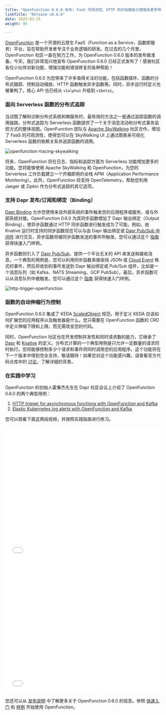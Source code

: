 ```yaml
---
title: "OpenFunction 0.6.0 发布: FaaS 可观测性、HTTP 同步函数能力增强及更多特性"
linkTitle: "Release v0.6.0"
date: 2022-03-25
weight: 95

---
```


[OpenFunction](https://github.com/OpenFunction/OpenFunction) 是一个开源的云原生 FaaS（Function as a Service，函数即服务）平台，旨在帮助开发者专注于业务逻辑的研发。在过去的几个月里，OpenFunction 社区一直在努力工作，为 OpenFunction 0.6.0 版本的发布做准备。今天，我们非常高兴地宣布 OpenFunction 0.6.0 已经正式发布了！感谢社区各位小伙伴对新功能、增强功能和错误修复的各种帮助！

OpenFunction 0.6.0 为您带来了许多值得关注的功能，包括函数插件、函数的分布式跟踪、控制自动缩放、HTTP 函数触发异步函数等。同时，异步运行时定义也被重构了。核心 API 也已经从 `v1alpha1` 升级到 `v1beta1`。

### 面向 Serverless 函数的分布式追踪

当试图了解和诊断分布式系统和微服务时，最有效的方法之一是通过追踪函数的调用链路。分布式追踪为 Serverless 函数提供了一个关于消息流动和分布式事务监控方式的整体视图。OpenFunction 团队与 [Apache SkyWalking](https://skywalking.apache.org/) 社区合作，增加了 FaaS 的可观测性，使得您可以在 SkyWalking UI 上通过图表来可视化 Serverless 函数的依赖关系并追踪函数的调用。

![openfunction-tracing-skywalking](/images/docs/en/blogs/openfunction-tracing-skywalking.jpg)

将来，OpenFunction 将在日志、指标和追踪方面为 Serverless 功能增加更多的功能。您将能够使用 Apache SkyWalking 和 OpenFunction，为您的 Serverless 工作负载建立一个开箱即用的全栈 APM（Application Performance Monitoring）。此外，OpenFunction 将支持 OpenTelemetry，帮助您利用 Jaeger 或 Zipkin 作为分布式追踪的其它选项。

### 支持 Dapr 发布/订阅和绑定（Binding）

[Dapr Binding](https://docs.dapr.io/reference/components-reference/supported-bindings/) 允许您使用来自外部系统的事件触发您的应用程序或服务，或与外部系统对接。OpenFunction 0.6.0 为其同步函数增加了 Dapr 输出绑定（Output Binding），使异步函数通过 HTTP 同步函数进行触发成为了可能。例如，由 Knative 运行时支持的同步函数现在可以与由 Dapr 输出绑定或 [Dapr Pub/Sub 中间件](https://docs.dapr.io/reference/components-reference/supported-pubsub/) 进行交互，异步函数将被同步函数发送的事件所触发。您可以通过这个 [指南](https://github.com/OpenFunction/samples/tree/main/functions/knative/with-output-binding) 获得快速入门样例。

异步函数则引入了 [Dapr Pub/Sub](https://docs.dapr.io/developing-applications/building-blocks/pubsub/pubsub-overview/)，提供一个平台无关的 API 来发送和接收消息。一个典型的用例是，您可以利用同步函数来接收纯 JSON 或 [Cloud Event](https://cloudevents.io/) 格式的事件，然后将收到的事件发送到 Dapr 输出绑定或 Pub/Sub 组件，比如是一个消息队列（如 Kafka、NATS Streaming、GCP PubSub）。最后，异步函数可以从消息队列中被触发。您可以通过这个 [指南](https://github.com/OpenFunction/samples/tree/main/functions/async/pubsub)  获得快速入门样例。

![http-trigger-openfunction](/images/docs/en/blogs/http-trigger-openfunction.jpg)

### 函数的自动伸缩行为控制

OpenFunction 0.6.0 集成了 KEDA [ScaledObject](https://keda.sh/docs/2.5/concepts/scaling-deployments/#scaledobject-spec) 规范，用于定义 KEDA 应该如何扩展您的应用程序以及触发器是什么。您只需要在 OpenFunction 函数的 CRD 中定义伸缩下限和上限，而无需改变您的代码。

同时，OpenFunction 社区也在开发控制并发性和同时请求数的能力，它继承了 [Dapr](https://docs.dapr.io/operations/configuration/control-concurrency/) 和 [Knative](https://knative.dev/docs/serving/autoscaling/concurrency/) 的定义。分布式计算的一个典型用例是只允许一定数量的请求同时执行。您将能够控制多少个请求和事件将同时调用您的应用程序。这个功能将在下一个版本中得到完全支持，敬请期待！如果您对这个功能感兴趣，请查看官方代码仓库中的 [讨论](https://github.com/OpenFunction/OpenFunction/issues/165)，了解详细的背景。

### 在实践中学习

OpenFunction 的创始人霍秉杰先生在 Dapr 社区会议上介绍了 OpenFunction 0.6.0 的两个典型用例：

1. [HTTP trigger for asynchronous functions with OpenFunction and Kafka](https://github.com/OpenFunction/samples/tree/main/functions/knative/with-output-binding)
2. [Elastic Kubernetes log alerts with OpenFunction and Kafka](https://github.com/OpenFunction/samples/tree/main/functions/knative/logs-handler-function)

您可以观看下面这两段视频，并按照实践指南进行练习。

<iframe src="//player.bilibili.com/player.html?aid=510142597&bvid=BV1zu411v7rp&cid=562833539&page=1&high_quality=1&danmaku=0" scrolling="no" border="0" frameborder="no" framespacing="0" allowfullscreen="true" style="width: 640px; height: 430px; max-width: 100%"> </iframe>

<iframe src="//player.bilibili.com/player.html?aid=767412996&bvid=BV1mr4y1i71W&cid=554331549&page=1&high_quality=1&danmaku=0" scrolling="no" border="0" frameborder="no" framespacing="0" allowfullscreen="true" style="width: 640px; height: 430px; max-width: 100%"></iframe>

您还可以从 [发布说明](https://github.com/OpenFunction/OpenFunction/releases/tag/v0.6.0) 中了解更多关于 OpenFunction 0.6.0 的信息。参照 [快速入门](https://github.com/OpenFunction/OpenFunction#-quickstart) 和 [样例](https://github.com/OpenFunction/samples) 开始使用 OpenFunction。
